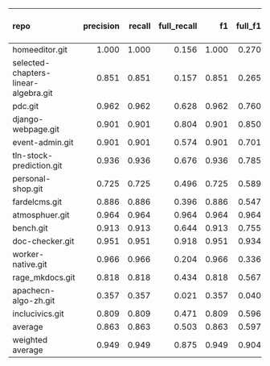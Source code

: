 | repo                                 |   precision |   recall |   full_recall |    f1 |   full_f1 |   ppcr |   support |   full_support |   Rules Number |   Average Rule Len |
|:-------------------------------------|------------:|---------:|--------------:|------:|----------:|-------:|----------:|---------------:|---------------:|-------------------:|
| homeeditor.git                       |       1.000 |    1.000 |         0.156 | 1.000 |     0.270 |  0.156 |        10 |             64 |              1 |                1.0 |
| selected-chapters-linear-algebra.git |       0.851 |    0.851 |         0.157 | 0.851 |     0.265 |  0.185 |       141 |            764 |              2 |                2.0 |
| pdc.git                              |       0.962 |    0.962 |         0.628 | 0.962 |     0.760 |  0.652 |      5916 |           9072 |              7 |                5.7 |
| django-webpage.git                   |       0.901 |    0.901 |         0.804 | 0.901 |     0.850 |  0.892 |       232 |            260 |              6 |                4.3 |
| event-admin.git                      |       0.901 |    0.901 |         0.574 | 0.901 |     0.701 |  0.637 |       345 |            542 |              5 |                4.2 |
| tln-stock-prediction.git             |       0.936 |    0.936 |         0.676 | 0.936 |     0.785 |  0.722 |       692 |            959 |             10 |                6.0 |
| personal-shop.git                    |       0.725 |    0.725 |         0.496 | 0.725 |     0.589 |  0.684 |       407 |            595 |              4 |                3.0 |
| fardelcms.git                        |       0.886 |    0.886 |         0.396 | 0.886 |     0.547 |  0.447 |       823 |           1841 |              2 |                3.5 |
| atmosphuer.git                       |       0.964 |    0.964 |         0.964 | 0.964 |     0.964 |  1.000 |      3136 |           3136 |             91 |                5.6 |
| bench.git                            |       0.913 |    0.913 |         0.644 | 0.913 |     0.755 |  0.706 |      2413 |           3419 |              9 |                6.2 |
| doc-checker.git                      |       0.951 |    0.951 |         0.918 | 0.951 |     0.934 |  0.966 |    126350 |         130783 |            664 |               10.9 |
| worker-native.git                    |       0.966 |    0.966 |         0.204 | 0.966 |     0.336 |  0.211 |        58 |            275 |              1 |                1.0 |
| rage_mkdocs.git                      |       0.818 |    0.818 |         0.434 | 0.818 |     0.567 |  0.530 |       280 |            528 |              1 |                3.0 |
| apachecn-algo-zh.git                 |       0.357 |    0.357 |         0.021 | 0.357 |     0.040 |  0.059 |        14 |            238 |              4 |                2.5 |
| inclucivics.git                      |       0.809 |    0.809 |         0.471 | 0.809 |     0.596 |  0.582 |       346 |            594 |              2 |                2.5 |
| average                              |       0.863 |    0.863 |         0.503 | 0.863 |     0.597 |  0.562 |      9410 |          10204 |             53 |                4.1 |
| weighted average                     |       0.949 |    0.949 |         0.875 | 0.949 |     0.904 |  0.940 |           |                |                |                    |